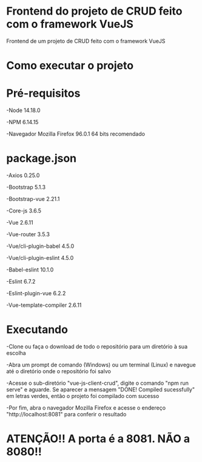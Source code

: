 # Frontend do projeto de CRUD feito com o framework VueJS
Frontend de um projeto de CRUD feito com o framework VueJS

# Como executar o projeto

# Pré-requisitos

-Node 14.18.0

-NPM 6.14.15

-Navegador Mozilla Firefox 96.0.1 64 bits recomendado

# package.json

-Axios 0.25.0

-Bootstrap 5.1.3

-Bootstrap-vue 2.21.1

-Core-js 3.6.5

-Vue 2.6.11

-Vue-router 3.5.3

-Vue/cli-plugin-babel 4.5.0

-Vue/cli-plugin-eslint 4.5.0

-Babel-eslint 10.1.0

-Eslint 6.7.2

-Eslint-plugin-vue 6.2.2

-Vue-template-compiler 2.6.11

# Executando

-Clone ou faça o download de todo o repositório para um diretório à sua escolha

-Abra um prompt de comando (Windows) ou um terminal (Linux) e navegue até o diretório onde o repositório
foi salvo

-Acesse o sub-diretório "vue-js-client-crud", digite o comando "npm run serve" e aguarde. Se aparecer a mensagem
"DONE! Compiled sucessfully" em letras verdes, então o projeto foi compilado com sucesso

-Por fim, abra o navegador Mozilla Firefox e acesse o endereço "http://localhost:8081" para conferir o resultado

# ATENÇÃO!! A porta é a 8081. NÃO a 8080!!
